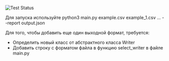 ![Test Status](https://github.com/driftK1ng/parser/actions/workflows/ci.yml/badge.svg)

Для запуска используйте python3 main.py example.csv example_1.csv ... --report output.json

Для того, чтобы добавить еще один выходной формат, требуется: 
  - Определить новый класс от абстрактного класса Writer
  - Добавить строку с форматом файла в функцию select_writer в файле main.py
